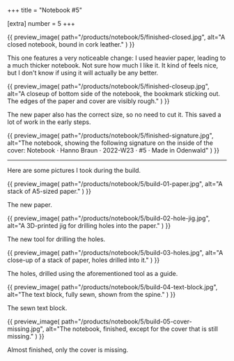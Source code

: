 +++
title = "Notebook #5"

[extra]
number = 5
+++

{{
    preview_image(
        path="/products/notebook/5/finished-closed.jpg",
        alt="A closed notebook, bound in cork leather."
    )
}}

This one features a very noticeable change: I used heavier paper, leading to a much thicker notebook. Not sure how much I like it. It kind of feels nice, but I don't know if using it will actually be any better.

{{
    preview_image(
        path="/products/notebook/5/finished-closeup.jpg",
        alt="A closeup of bottom side of the notebook, the bookmark sticking out. The edges of the paper and cover are visibly rough."
    )
}}

The new paper also has the correct size, so no need to cut it. This saved a lot of work in the early steps.

{{
    preview_image(
        path="/products/notebook/5/finished-signature.jpg",
        alt="The notebook, showing the following signature on the inside of the cover: Notebook · Hanno Braun · 2022-W23 · #5 · Made in Odenwald"
    )
}}

---

Here are some pictures I took during the build.

{{
    preview_image(
        path="/products/notebook/5/build-01-paper.jpg",
        alt="A stack of A5-sized paper."
    )
}}

The new paper.


{{
    preview_image(
        path="/products/notebook/5/build-02-hole-jig.jpg",
        alt="A 3D-printed jig for drilling holes into the paper."
    )
}}

The new tool for drilling the holes.


{{
    preview_image(
        path="/products/notebook/5/build-03-holes.jpg",
        alt="A close-up of a stack of paper, holes drilled into it."
    )
}}

The holes, drilled using the aforementioned tool as a guide.


{{
    preview_image(
        path="/products/notebook/5/build-04-text-block.jpg",
        alt="The text block, fully sewn, shown from the spine."
    )
}}

The sewn text block.


{{
    preview_image(
        path="/products/notebook/5/build-05-cover-missing.jpg",
        alt="The notebook, finished, except for the cover that is still missing."
    )
}}

Almost finished, only the cover is missing.
